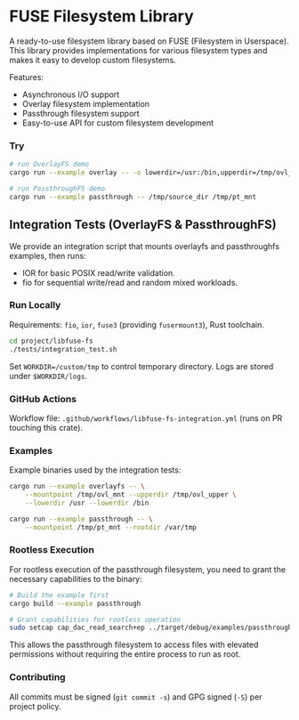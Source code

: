 # FUSE Filesystem Library 

A ready-to-use filesystem library based on FUSE (Filesystem in Userspace). This library provides implementations for various filesystem types and makes it easy to develop custom filesystems.

Features:
- Asynchronous I/O support
- Overlay filesystem implementation
- Passthrough filesystem support
- Easy-to-use API for custom filesystem development


### Try
```bash
# run OverlayFS demo
cargo run --example overlay -- -o lowerdir=/usr:/bin,upperdir=/tmp/ovl_upper,workdir=/tmp/ovl_work overlay_test /tmp/ovl_mnt

# run PassthroughFS demo  
cargo run --example passthrough -- /tmp/source_dir /tmp/pt_mnt

```

## Integration Tests (OverlayFS & PassthroughFS)

We provide an integration script that mounts overlayfs and passthroughfs examples, then runs:

* IOR for basic POSIX read/write validation.
* fio for sequential write/read and random mixed workloads.

### Run Locally
Requirements: `fio`, `ior`, `fuse3` (providing `fusermount3`), Rust toolchain.

```bash
cd project/libfuse-fs
./tests/integration_test.sh
```

Set `WORKDIR=/custom/tmp` to control temporary directory. Logs are stored under `$WORKDIR/logs`.

### GitHub Actions
Workflow file: `.github/workflows/libfuse-fs-integration.yml` (runs on PR touching this crate).

### Examples
Example binaries used by the integration tests:
```bash
cargo run --example overlayfs -- \
	--mountpoint /tmp/ovl_mnt --upperdir /tmp/ovl_upper \
	--lowerdir /usr --lowerdir /bin

cargo run --example passthrough -- \
	--mountpoint /tmp/pt_mnt --rootdir /var/tmp
```

### Rootless Execution

For rootless execution of the passthrough filesystem, you need to grant the necessary capabilities to the binary:

```bash
# Build the example first
cargo build --example passthrough

# Grant capabilities for rootless operation
sudo setcap cap_dac_read_search+ep ../target/debug/examples/passthrough
```

This allows the passthrough filesystem to access files with elevated permissions without requiring the entire process to run as root.

### Contributing
All commits must be signed (`git commit -s`) and GPG signed (`-S`) per project policy.

